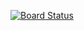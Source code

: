 [![Board Status](https://dev.azure.com/docharly/2cd357dd-aef3-4d09-80c6-4e19f6ba1e19/e5ad2281-6b4a-47e5-bb82-0e04f1e1a609/_apis/work/boardbadge/6535baa9-4d12-4a83-818f-f1e38afa2be1)](https://dev.azure.com/docharly/2cd357dd-aef3-4d09-80c6-4e19f6ba1e19/_boards/board/t/e5ad2281-6b4a-47e5-bb82-0e04f1e1a609/Microsoft.RequirementCategory)